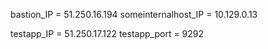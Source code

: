 bastion_IP = 51.250.16.194
someinternalhost_IP = 10.129.0.13

testapp_IP = 51.250.17.122
testapp_port = 9292
